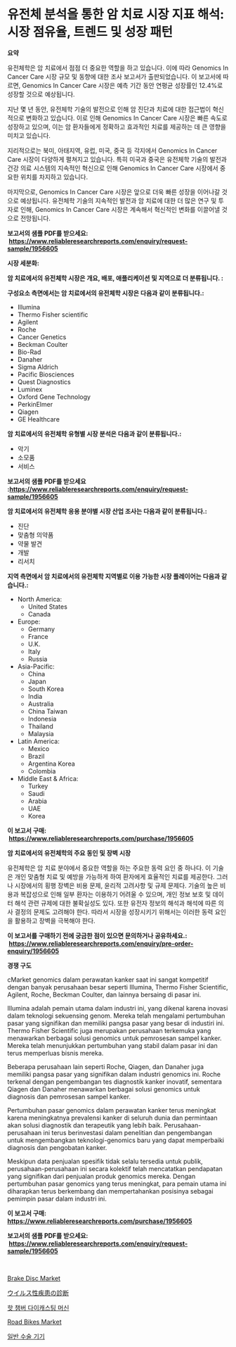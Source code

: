 <p><h1>유전체 분석을 통한 암 치료 시장 지표 해석: 시장 점유율, 트렌드 및 성장 패턴</h1></p><p><strong>요약</strong></p>
<p><p>유전체학은 암 치료에서 점점 더 중요한 역할을 하고 있습니다. 이에 따라 Genomics In Cancer Care 시장 규모 및 동향에 대한 조사 보고서가 출판되었습니다. 이 보고서에 따르면, Genomics In Cancer Care 시장은 예측 기간 동안 연평균 성장률인 12.4%로 성장할 것으로 예상됩니다.</p><p>지난 몇 년 동안, 유전체학 기술의 발전으로 인해 암 진단과 치료에 대한 접근법이 혁신적으로 변화하고 있습니다. 이로 인해 Genomics In Cancer Care 시장은 빠른 속도로 성장하고 있으며, 이는 암 환자들에게 정확하고 효과적인 치료를 제공하는 데 큰 영향을 미치고 있습니다.</p><p>지리적으로는 북미, 아태지역, 유럽, 미국, 중국 등 각지에서 Genomics In Cancer Care 시장이 다양하게 펼쳐지고 있습니다. 특히 미국과 중국은 유전체학 기술의 발전과 건강 의료 시스템의 지속적인 혁신으로 인해 Genomics In Cancer Care 시장에서 중요한 위치를 차지하고 있습니다.</p><p>마지막으로, Genomics In Cancer Care 시장은 앞으로 더욱 빠른 성장을 이어나갈 것으로 예상됩니다. 유전체학 기술의 지속적인 발전과 암 치료에 대한 더 많은 연구 및 투자로 인해, Genomics In Cancer Care 시장은 계속해서 혁신적인 변화를 이끌어낼 것으로 전망됩니다.</p></p>
<p><strong>보고서의 샘플 PDF를 받으세요: &nbsp;<a href="https://www.reliableresearchreports.com/enquiry/request-sample/1956605">https://www.reliableresearchreports.com/enquiry/request-sample/1956605</a></strong></p>
<p><strong>시장 세분화:</strong></p>
<p><strong> 암 치료에서의 유전체학 시장은 개요, 배포, 애플리케이션 및 지역으로 더 분류됩니다. :</strong></p>
<p><strong>구성요소 측면에서는 암 치료에서의 유전체학 시장은 다음과 같이 분류됩니다.:</strong></p>
<p><ul><li>Illumina</li><li>Thermo Fisher scientific</li><li>Agilent</li><li>Roche</li><li>Cancer Genetics</li><li>Beckman Coulter</li><li>Bio-Rad</li><li>Danaher</li><li>Sigma Aldrich</li><li>Pacific Biosciences</li><li>Quest Diagnostics</li><li>Luminex</li><li>Oxford Gene Technology</li><li>PerkinElmer</li><li>Qiagen</li><li>GE Healthcare</li></ul></p>
<p><strong> 암 치료에서의 유전체학 유형별 시장 분석은 다음과 같이 분류됩니다.:</strong></p>
<p><ul><li>악기</li><li>소모품</li><li>서비스</li></ul></p>
<p><strong>보고서의 샘플 PDF를 받으세요 :<a href="https://www.reliableresearchreports.com/enquiry/request-sample/1956605">https://www.reliableresearchreports.com/enquiry/request-sample/1956605</a></strong></p>
<p><strong> 암 치료에서의 유전체학 응용 분야별 시장 산업 조사는 다음과 같이 분류됩니다.:</strong></p>
<p><ul><li>진단</li><li>맞춤형 의약품</li><li>약물 발견</li><li>개발</li><li>리서치</li></ul></p>
<p><strong>지역 측면에서 암 치료에서의 유전체학 지역별로 이용 가능한 시장 플레이어는 다음과 같습니다.:</strong></p>
<p><ul>
    <li>
        North America:
        <ul>
            <li>United States</li>
            <li>Canada</li>
        </ul>
    </li>
    <li>
        Europe:
        <ul>
            <li>Germany</li>
            <li>France</li>
            <li>U.K.</li>
            <li>Italy</li>
            <li>Russia</li>
        </ul>
    </li>
    <li>
        Asia-Pacific:
        <ul>
            <li>China</li>
            <li>Japan</li>
            <li>South Korea</li>
            <li>India</li>
            <li>Australia</li>
            <li>China Taiwan</li>
            <li>Indonesia</li>
            <li>Thailand</li>
            <li>Malaysia</li>
        </ul>
    </li>
    <li>
        Latin America:
        <ul>
            <li>Mexico</li>
            <li>Brazil</li>
            <li>Argentina Korea</li>
            <li>Colombia</li>
        </ul>
    </li>
    <li>
        Middle East & Africa:
        <ul>
            <li>Turkey</li>
            <li>Saudi</li>
            <li>Arabia</li>
            <li>UAE</li>
            <li>Korea</li>
        </ul>
    </li>
    </ul></p>
<p><strong>이 보고서 구매: &nbsp;<a href="https://www.reliableresearchreports.com/purchase/1956605">https://www.reliableresearchreports.com/purchase/1956605</a></strong></p>
<p><strong>암 치료에서의 유전체학의 주요 동인 및 장벽 시장</strong></p>
<p><p>유전체학은 암 치료 분야에서 중요한 역할을 하는 주요한 동력 요인 중 하나다. 이 기술은 개인 맞춤형 치료 및 예방을 가능하게 하여 환자에게 효율적인 치료를 제공한다. 그러나 시장에서의 횡행 장벽은 비용 문제, 윤리적 고려사항 및 규제 문제다. 기술의 높은 비용과 복잡성으로 인해 일부 환자는 이용하기 어려울 수 있으며, 개인 정보 보호 및 데이터 해석 관련 규제에 대한 불확실성도 있다. 또한 유전자 정보의 해석과 해석에 따른 의사 결정의 문제도 고려해야 한다. 따라서 시장을 성장시키기 위해서는 이러한 동력 요인을 활용하고 장벽을 극복해야 한다.</p></p>
<p><strong>이 보고서를 구매하기 전에 궁금한 점이 있으면 문의하거나 공유하세요.: &nbsp;<a href="https://www.reliableresearchreports.com/enquiry/pre-order-enquiry/1956605">https://www.reliableresearchreports.com/enquiry/pre-order-enquiry/1956605</a></strong></p>
<p><strong>경쟁 구도</strong></p>
<p><p>сMarket genomics dalam perawatan kanker saat ini sangat kompetitif dengan banyak perusahaan besar seperti Illumina, Thermo Fisher Scientific, Agilent, Roche, Beckman Coulter, dan lainnya bersaing di pasar ini.</p><p>Illumina adalah pemain utama dalam industri ini, yang dikenal karena inovasi dalam teknologi sekuensing genom. Mereka telah mengalami pertumbuhan pasar yang signifikan dan memiliki pangsa pasar yang besar di industiri ini. Thermo Fisher Scientific juga merupakan perusahaan terkemuka yang menawarkan berbagai solusi genomics untuk pemrosesan sampel kanker. Mereka telah menunjukkan pertumbuhan yang stabil dalam pasar ini dan terus memperluas bisnis mereka.</p><p>Beberapa perusahaan lain seperti Roche, Qiagen, dan Danaher juga memiliki pangsa pasar yang signifikan dalam industri genomics ini. Roche terkenal dengan pengembangan tes diagnostik kanker inovatif, sementara Qiagen dan Danaher menawarkan berbagai solusi genomics untuk diagnosis dan pemrosesan sampel kanker.</p><p>Pertumbuhan pasar genomics dalam perawatan kanker terus meningkat karena meningkatnya prevalensi kanker di seluruh dunia dan permintaan akan solusi diagnostik dan terapeutik yang lebih baik. Perusahaan-perusahaan ini terus berinvestasi dalam penelitian dan pengembangan untuk mengembangkan teknologi-genomics baru yang dapat memperbaiki diagnosis dan pengobatan kanker.</p><p>Meskipun data penjualan spesifik tidak selalu tersedia untuk publik, perusahaan-perusahaan ini secara kolektif telah mencatatkan pendapatan yang signifikan dari penjualan produk genomics mereka. Dengan pertumbuhan pasar genomics yang terus meningkat, para pemain utama ini diharapkan terus berkembang dan mempertahankan posisinya sebagai pemimpin pasar dalam industri ini.</p></p>
<p><strong>이 보고서 구매: &nbsp; <a href="https://www.reliableresearchreports.com/purchase/1956605">https://www.reliableresearchreports.com/purchase/1956605</a></strong></p>
<p><strong>보고서의 샘플 PDF를 받으세요: &nbsp;<a href="https://www.reliableresearchreports.com/enquiry/request-sample/1956605">https://www.reliableresearchreports.com/enquiry/request-sample/1956605</a></strong><strong></strong></p>
<p>&nbsp;</p>
<p><p><a href="https://issuu.com/reportprime-2/docs/brake-disc-market-size-2030.pptx">Brake Disc Market</a></p><p><a href="https://github.com/joaejkdzgyljvo6/Market-Research-Report-List-1/blob/main/34389549333.md">ウイルス性疾患の診断</a></p><p><a href="https://medium.com/@kellylyncyh543964/%EC%98%A8%EC%8B%A4-%EB%8B%A4%EC%9D%B4-%EC%BA%90%EC%8A%A4%ED%8C%85-%EA%B8%B0%EA%B3%84-%EC%8B%9C%EC%9E%A5-%EC%A1%B0%EC%82%AC-%EB%B3%B4%EA%B3%A0%EC%84%9C-%EA%B7%B8-%EC%97%AD%EC%82%AC-%EB%B0%8F-2024%EB%85%84%EB%B6%80%ED%84%B0-2031%EB%85%84%EA%B9%8C%EC%A7%80%EC%9D%98-%EC%98%88%EC%B8%A1-2b76c56d0c4c">핫 챔버 다이캐스팅 머신</a></p><p><a href="https://issuu.com/reportprime-2/docs/road-bikes-market-size-2030.pptx">Road Bikes Market</a></p><p><a href="https://github.com/vsap75a286l/Market-Research-Report-List-1/blob/main/95402108524.md">일반 수술 기기</a></p></p>